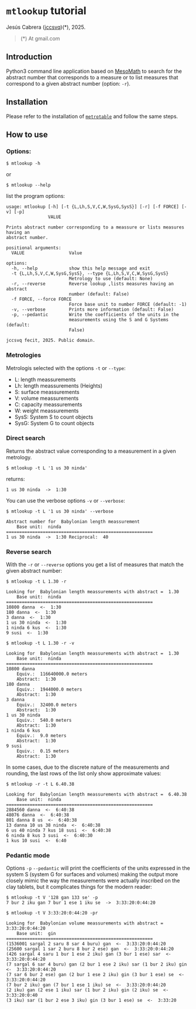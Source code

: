 # `mtlookup` tutorial

Jesús Cabrera ([jccsvq](https://jccsvq.github.io/))(*), 2025.

>(*) At gmail.com

## Introduction

Python3 command line application based on [MesoMath](https://github.com/jccsvq/mesomath) to search for the abstract number that corresponds to a measure or to list measures that correspond to a given abstract number (option: `-r`).

## Installation

Please refer to the installation of [`metrotable`](https://jccsvq.github.io/mesomath/progs/metrotable.html) and follow the same steps.

## How to use

### Options:

    $ mtlookup -h

or

    $ mtlookup --help

list the program options:

    usage: mtlookup [-h] [-t {L,Lh,S,V,C,W,SysG,SysS}] [-r] [-f FORCE] [-v] [-p]
                    VALUE

    Prints abstract number corresponding to a meassure or lists measures having an
    abstract number.

    positional arguments:
      VALUE                 Value

    options:
      -h, --help            show this help message and exit
      -t {L,Lh,S,V,C,W,SysG,SysS}, --type {L,Lh,S,V,C,W,SysG,SysS}
                            Metrology to use (default: None)
      -r, --reverse         Reverse lookup ,lists measures having an abstract
                            number (default: False)
      -f FORCE, --force FORCE
                            Force base unit to number FORCE (default: -1)
      -v, --verbose         Prints more information (default: False)
      -p, --pedantic        Write the coefficients of the units in the
                            measurements using the S and G Systems (default:
                            False)

    jccsvq fecit, 2025. Public domain.



### Metrologies

Metrologis selected with the options `-t` or `--type`:

* L:   length meassurements
* Lh:   length meassurements (Heights)
* S:   surface meassurements
* V:   volume meassurements
* C:   capacity meassurements
* W:   weight meassurements
* SysS:   System S to count objects
* SysG:   System G to count objects

### Direct search

Returns the abstract value corresponding to a measurement in a given metrology.

    $ mtlookup -t L '1 us 30 ninda' 

returns:

    1 us 30 ninda  ->  1:30

You can use the verbose options `-v` or `--verbose`:

    $ mtlookup -t L '1 us 30 ninda' --verbose

    Abstract number for  Babylonian length meassurement
        Base unit:  ninda
    ========================================================
    1 us 30 ninda  ->  1:30 Reciprocal:  40


### Reverse search

With the `-r` or `--reverse` options you get a list of measures that match the given abstract number:

    $ mtlookup -t L 1.30 -r 

    Looking for  Babylonian length meassurements with abstract =  1.30
        Base unit:  ninda
    ========================================================
    10800 danna  <-  1:30
    180 danna  <-  1:30
    3 danna  <-  1:30
    1 us 30 ninda  <-  1:30
    1 ninda 6 kus  <-  1:30
    9 susi  <-  1:30

    $ mtlookup -t L 1.30 -r -v

    Looking for  Babylonian length meassurements with abstract =  1.30
        Base unit:  ninda
    ========================================================
    10800 danna 
        Equiv.:  116640000.0 meters 
        Abstract:  1:30
    180 danna 
        Equiv.:  1944000.0 meters 
        Abstract:  1:30
    3 danna 
        Equiv.:  32400.0 meters 
        Abstract:  1:30
    1 us 30 ninda 
        Equiv.:  540.0 meters 
        Abstract:  1:30
    1 ninda 6 kus 
        Equiv.:  9.0 meters 
        Abstract:  1:30
    9 susi 
        Equiv.:  0.15 meters 
        Abstract:  1:30

In some cases, due to the discrete nature of the measurements and rounding, the last rows of the list only show approximate values:

    $ mtlookup -r -t L 6.40.38 

    Looking for  Babylonian length meassurements with abstract =  6.40.38
        Base unit:  ninda
    ========================================================
    2884560 danna  <-  6:40:38
    48076 danna  <-  6:40:38
    801 danna 8 us  <-  6:40:38
    13 danna 10 us 38 ninda  <-  6:40:38
    6 us 40 ninda 7 kus 18 susi  <-  6:40:38
    6 ninda 8 kus 3 susi  <-  6:40:30
    1 kus 10 susi  <-  6:40

###  Pedantic mode

Options `-p` `--pedantic` will print the coefficients of the units expressed in the system S  (system G for surfaces and volumes) making the output more closely mimic the way the measurements were actually inscribed on the clay tablets, but it complicates things for the modern reader:

    $ mtlookup -t V '128 gan 133 se' -p
    7 bur 2 iku gan 7 bur 1 ese 1 iku se  ->  3:33:20:0:44:20

    $ mtlookup -t V 3:33:20:0:44:20 -pr

    Looking for  Babylonian volume meassurements with abstract =  3:33:20:0:44:20
        Base unit:  gin
    ========================================================
    (1536001 sargal 2 saru 8 sar 4 buru) gan  <-  3:33:20:0:44:20
    (25600 sargal 1 sar 2 buru 8 bur 2 ese) gan  <-  3:33:20:0:44:20
    (426 sargal 4 saru 1 bur 1 ese 2 iku) gan (3 bur 1 ese) sar  <-  3:33:20:0:44:20
    (7 sargal 6 sar 4 buru) gan (2 bur 1 ese 2 iku) sar (1 bur 2 iku) gin  <-  3:33:20:0:44:20
    (7 sar 6 bur 2 ese) gan (2 bur 1 ese 2 iku) gin (3 bur 1 ese) se  <-  3:33:20:0:44:20
    (7 bur 2 iku) gan (7 bur 1 ese 1 iku) se  <-  3:33:20:0:44:20
    (2 iku) gan (2 ese 1 iku) sar (1 bur 2 iku) gin (2 iku) se  <-  3:33:20:0:40
    (3 iku) sar (1 bur 2 ese 3 iku) gin (3 bur 1 ese) se  <-  3:33:20

